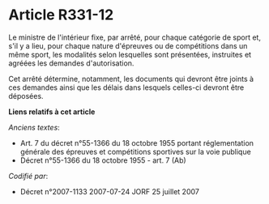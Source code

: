 # Article R331-12

Le ministre de l'intérieur fixe, par arrêté, pour chaque catégorie de sport et, s'il y a lieu, pour chaque nature d'épreuves
ou de compétitions dans un même sport, les modalités selon lesquelles sont présentées, instruites et agréées les demandes
d'autorisation.

Cet arrêté détermine, notamment, les documents qui devront être joints à ces demandes ainsi que les délais dans lesquels
celles-ci devront être déposées.

**Liens relatifs à cet article**

_Anciens textes_:

  - Art. 7 du décret n°55-1366 du 18 octobre 1955 portant réglementation générale des épreuves et compétitions sportives sur la voie publique
  - Décret n°55-1366 du 18 octobre 1955 - art. 7 (Ab)

_Codifié par_:

  - Décret n°2007-1133 2007-07-24 JORF 25 juillet 2007
